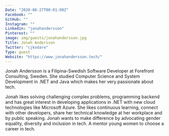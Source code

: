 ```yaml
---
Date: "2020-08-27T00:01:00Z"
Facebook: ""
GitHub: ""
Instagram: ""
Linkedin: "jonahandersson"
Pinterest: ""
image: img/guests/jonahandersson.jpg
Title: Jonah Andersson
Twitter: "cjkodare"
Type: guest
Website: "https://www.jonahandersson.tech/"
---
```

Jonah Andersson is a Filipina-Swedish Software Developer at Forefront Consulting, Sweden. She studied Computer Science and System Development in .NET and Java which makes her very passionate about tech.

Jonah likes solving challenging complex problems, programming backend and has great interest in developing applications in .NET with new cloud technologies like Microsoft Azure. She likes continuous learning, connect with other developers, share her technical knowledge at her workplace and by public speaking. Jonah wants to make difference by advocating gender equality, diversity and inclusion in tech. A mentor young women to choose a career in tech.
